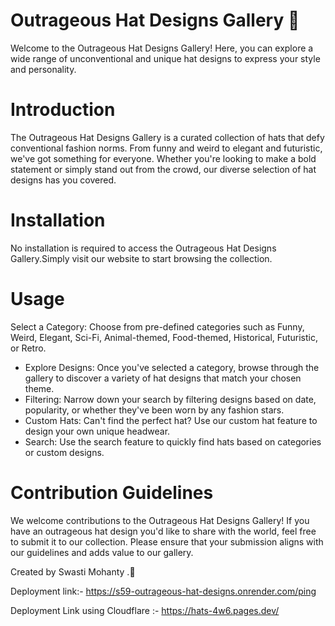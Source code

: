 # Outrageous Hat Designs Gallery 👒
Welcome to the Outrageous Hat Designs Gallery! Here, you can explore a wide range of unconventional and unique hat designs to express your style and personality.

# Introduction
The Outrageous Hat Designs Gallery is a curated collection of hats that defy conventional fashion norms. From funny and weird to elegant and futuristic, we've got something for everyone. Whether you're looking to make a bold statement or simply stand out from the crowd, our diverse selection of hat designs has you covered.

# Installation
No installation is required to access the Outrageous Hat Designs Gallery.Simply visit our website to start browsing the collection.

# Usage
Select a Category: Choose from pre-defined categories such as Funny, Weird, Elegant, Sci-Fi, Animal-themed, Food-themed, Historical, Futuristic, or Retro.

- Explore Designs: Once you've selected a category, browse through the gallery to discover a variety of hat designs that match your chosen theme.
- Filtering: Narrow down your search by filtering designs based on date, popularity, or whether they've been worn by any fashion stars.
- Custom Hats: Can't find the perfect hat? Use our custom hat feature to design your own unique headwear.
- Search: Use the search feature to quickly find hats based on categories or custom designs.

# Contribution Guidelines
We welcome contributions to the Outrageous Hat Designs Gallery! If you have an outrageous hat design you'd like to share with the world, feel free to submit it to our collection. Please ensure that your submission aligns with our guidelines and adds value to our gallery.

Created by Swasti Mohanty .🚀

Deployment link:- https://s59-outrageous-hat-designs.onrender.com/ping

Deployment Link using Cloudflare :- https://hats-4w6.pages.dev/
